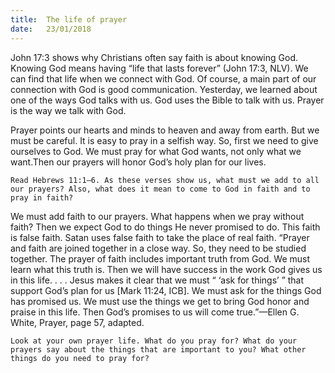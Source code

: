 ```yaml
---
title:  The life of prayer
date:   23/01/2018
---
```


John 17:3 shows why Christians often say faith is about knowing God. Knowing God means having “life that lasts forever” (John 17:3, NLV). We can find that life when we connect with God. Of course, a main part of our connection with God is good communication. Yesterday, we learned about one of the ways God talks with us. God uses the Bible to talk with us. Prayer is the way we talk with God. 

Prayer points our hearts and minds to heaven and away from earth. But we must be careful. It is easy to pray in a selfish way. So, first we need to give ourselves to God. We must pray for what God wants, not only what we want.Then our prayers will honor God’s holy plan for our lives. 

`Read Hebrews 11:1–6. As these verses show us, what must we add to all our prayers? Also, what does it mean to come to God in faith and to pray in faith?` 

We must add faith to our prayers. What happens when we pray without faith? Then we expect God to do things He never promised to do. This faith is false faith. Satan uses false faith to take the place of real faith. “Prayer and faith are joined together in a close way. So, they need to be studied together. The prayer of faith includes important truth from God. We must learn what this truth is. Then we will have success in the work God gives us in this life. . . . Jesus makes it clear that we must “ ‘ask for things’ ” that support God’s plan for us [Mark 11:24, ICB]. We must ask for the things God has promised us. We must use the things we get to bring God honor and praise in this life. Then God’s promises to us will come true.”—Ellen G. White, Prayer, page 57, adapted. 

`Look at your own prayer life. What do you pray for? What do your prayers say about the things that are important to you? What other things do you need to pray for?`